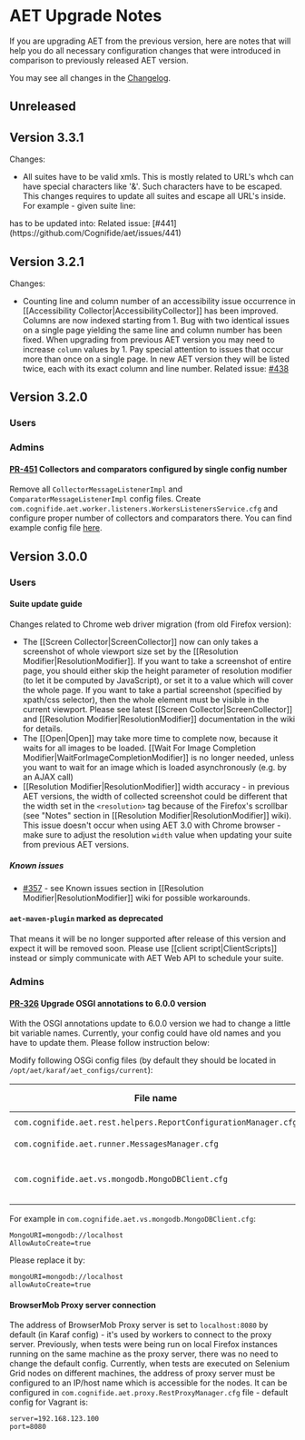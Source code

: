 # AET Upgrade Notes

If you are upgrading AET from the previous version, here are notes that will help you do all 
necessary configuration changes that were introduced in comparison to previously released AET version.

You may see all changes in the [Changelog](https://github.com/Cognifide/aet/blob/master/CHANGELOG.md).

## Unreleased

## Version 3.3.1
Changes:
* All suites have to be valid xmls. This is mostly related to URL's whch can have special characters like '&'. Such characters have to be escaped.
This changes requires to update all suites and escape all URL's inside. 
For example - given suite line:
<url href="https://en.wikipedia.org/wiki/Main_Page?a=b&c=d"/>
has to be updated into:
<url href="https://en.wikipedia.org/wiki/Main_Page?a=b&amp;c=d"/>
Related issue: [#441](https://github.com/Cognifide/aet/issues/441)

## Version 3.2.1
Changes:
* Counting line and column number of an accessibility issue occurrence in [[Accessibility Collector|AccessibilityCollector]] has been improved. 
Columns are now indexed starting from 1. Bug with two identical issues on a single page yielding the same line and column number has been fixed.
When upgrading from previous AET version you may need to increase `column` values by 1. Pay special attention to issues that occur more than once on a single page. In new AET version they will be listed twice, each with its exact column and line number.
Related issue: [#438](https://github.com/Cognifide/aet/issues/438)

## Version 3.2.0

### Users

### Admins

#### [PR-451](https://github.com/Cognifide/aet/pull/451) Collectors and comparators configured by single config number

Remove all `CollectorMessageListenerImpl` and `ComparatorMessageListenerImpl` config files.
Create `com.cognifide.aet.worker.listeners.WorkersListenersService.cfg` and configure proper 
number of collectors and comparators there.
You can find example config file [here](https://github.com/Cognifide/aet/blob/master/osgi-dependencies/configs/src/main/resources/com.cognifide.aet.worker.listeners.WorkersListenersService.cfg).


## Version 3.0.0

### Users

#### Suite update guide

Changes related to Chrome web driver migration (from old Firefox version):
* The [[Screen Collector|ScreenCollector]] now can only takes a screenshot of whole viewport size set by the [[Resolution Modifier|ResolutionModifier]]. 
If you want to take a screenshot of entire page, you should either skip the height parameter of resolution modifier 
(to let it be computed by JavaScript), or set it to a value which will cover the whole page.
If you want to take a partial screenshot (specified by xpath/css selector), then the whole element must be visible in the current viewport. 
Please see latest [[Screen Collector|ScreenCollector]] and [[Resolution Modifier|ResolutionModifier]] documentation in the wiki for details.
* The [[Open|Open]] may take more time to complete now, because it waits for all images to be loaded.
[[Wait For Image Completion Modifier|WaitForImageCompletionModifier]] is no longer needed, unless you want to wait for an image which is loaded asynchronously (e.g. by an AJAX call)
* [[Resolution Modifier|ResolutionModifier]] width accuracy - in previous AET versions, 
the width of collected screenshot could be different that the width set in the `<resolution>` tag because of the Firefox's scrollbar 
(see "Notes" section in [[Resolution Modifier|ResolutionModifier]] wiki). This issue doesn't occur when using AET 3.0 with Chrome browser - make
sure to adjust the resolution `width` value when updating your suite from previous AET versions.
##### Known issues

* [#357](https://github.com/Cognifide/aet/issues/357) - see Known issues section in [[Resolution Modifier|ResolutionModifier]] wiki
for possible workarounds.

#### `aet-maven-plugin` marked as deprecated
That means it will be no longer supported after release of this version and expect it will be removed soon.
Please use [[client script|ClientScripts]] instead or simply communicate with AET Web API to schedule your suite.


### Admins

#### [PR-326](https://github.com/Cognifide/aet/pull/326) Upgrade OSGI annotations to 6.0.0 version

With the OSGI annotations update to 6.0.0 version we had to change a little bit variable names. Currently, your config could have old names and you have to update them. Please follow instruction below:

Modify following OSGi config files (by default they should be located in `/opt/aet/karaf/aet_configs/current`):

|File name|Way to change variable names|
|---|---|
|`com.cognifide.aet.rest.helpers.ReportConfigurationManager.cfg`|`report-domain -> reportDomain`|
|`com.cognifide.aet.runner.MessagesManager.cfg`|`jxm-url -> jxmUrl`|
|`com.cognifide.aet.vs.mongodb.MongoDBClient.cfg`|`MongoURI -> mongoURI` <br> `AllowAutoCreate -> allowAutoCreate`|

For example in `com.cognifide.aet.vs.mongodb.MongoDBClient.cfg`:
```
MongoURI=mongodb://localhost
AllowAutoCreate=true
```

Please replace it by:
```
mongoURI=mongodb://localhost
allowAutoCreate=true
```

#### BrowserMob Proxy server connection  
  The address of BrowserMob Proxy server is set to `localhost:8080` by default (in Karaf config) - 
  it's used by workers to connect to the proxy server. Previously, when tests were being run on local Firefox instances
  running on the same machine as the proxy server, there was no need to change the default config.
  Currently, when tests are executed on Selenium Grid nodes on different machines, the address of proxy 
  server must be configured  to an IP/host name which is accessible for the nodes. 
  It can be configured in `com.cognifide.aet.proxy.RestProxyManager.cfg` file - default config for Vagrant is:
  ```
  server=192.168.123.100
  port=8080
  ```
  
